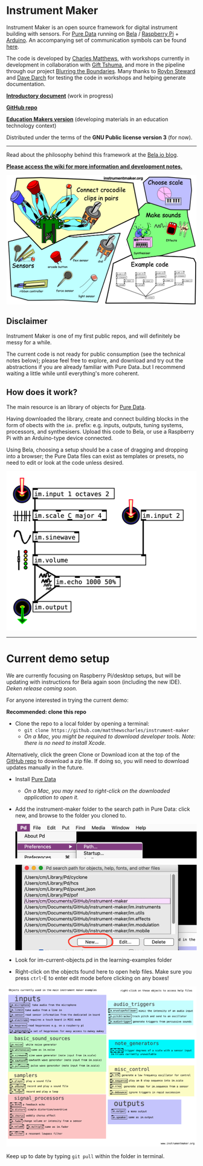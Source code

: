 # Instrument Maker

Instrument Maker is an open source framework for digital instrument building with sensors. For [Pure Data](http://puredata.info/) running on [Bela](http://bela.io) / [Raspberry Pi](https://www.raspberrypi.org/) + [Arduino](https://www.arduino.cc/).  An accompanying set of communication symbols can be found [here](https://instrumentmaker.org/instrument-maker-symbols).

The code is developed by [Charles Matthews](http://ardisson.net/), with workshops currently in development in collaboration with [Gift Tshuma](http://www.utchoir.com/), and more in the pipeline through our project [Blurring the Boundaries](http://www.blurringtheboundaries.org/).  Many thanks to [Roybn Steward](https://www.robynsteward.com/music) and [Dave Darch](http://alittlelearning.org/) for testing the code in workshops and helping generate documentation.

<!--Some rough documentation is being generated here: <https://instrumentmaker.org/im-reference/>.-->

[**Introductory document**](documentation/manual/learning-pd-through-im.md) (work in progress)

[**GitHub repo**](https://github.com/matthewscharles/instrument-maker/documentation/manual/learning-pd-through-im.md) 

**[Education Makers version](https://github.com/educationmakers/instrument-maker)** (developing materials in an education technology context)

Distributed under the terms of the **GNU Public license version 3** (for now).

---

Read about the philosophy behind this framework at the [Bela.io blog](https://blog.bela.io/2019/08/20/towards-disabled-artist-led-music-technology-charles-matthews/).

[**Please access the wiki for more information and development notes.**](https://github.com/matthewscharles/instrument-maker/wiki)  

![A diagram illustrating different aspects of the instrument maker framework: sensors, scales, effects, and code.](documentation/im-sensors.png)

## Disclaimer

Instrument Maker is one of my first public repos, and will definitely be messy for a while.

The current code is not ready for public consumption (see the technical notes below); please feel free to explore, and download and try out the abstractions if you are already familiar with Pure Data..but I recommend waiting a little while until everything's more coherent.

## How does it work?

The main resource is an library of objects for [Pure Data](http://puredata.info/). 

Having downloaded the library, create and connect building blocks in the form of obects with the `im.` prefix: e.g. inputs, outputs, tuning systems, processors, and synthesisers. Upload this code to Bela, or use a Raspberry Pi with an Arduino-type device connected.  

Using Bela, choosing a setup should be a case of dragging and dropping into a browser; the Pure Data files can exist as templates or presets, no need to edit or look at the code unless desired.

![This is a screenshot of the Instrument Maker objects in Pure Data. It shows a white screen, featuring minimal outlined boxes with black connecting lines. The boxes are labelled: input, scale, sinewave, volume, and they are connected to further boxes labelled echo and output. The lines are drawn from the top, through each of the boxes in various inlets and outlets, into a box labelled output.](documentation/im-scale.png)

<!--An accompanying hardware component is currently under development, which adds crocodile clip access to the Bela platform.-->

<!--![A Bela mini device with shield attached: these feature white connectors to accomodate plug-in sensors, and metallic circles with crocodile clips](documentation/dmlab-im.jpg)-->

----

# Current demo setup

We are currently focusing on Raspberry Pi/desktop setups, but will be updating with instructions for Bela again soon (including the new IDE).  *Deken release coming soon.*

For anyone interested in trying the current demo:

**Recommended: clone this repo**

- Clone the repo to a local folder by opening a terminal: 
  - `git clone https://github.com/matthewscharles/instrument-maker`
  - *On a Mac, you might be required to download developer tools. Note: there is no need to install Xcode.*

Alternatively, click the green Clone or Download icon at the top of the [GitHub repo](https://github.com/matthewscharles/instrument-maker) to download a zip file.  If doing so, you will need to download updates manually in the future.

- Install [Pure Data](http://puredata.info/downloads)

  - *On a Mac, you may need to right-click on the downloaded application to open it.*

- Add the instrument-maker folder to the search path in Pure Data: click new, and browse to the folder you cloned to.

  ![](documentation/add-path.png)

  ![](documentation/add-path2.png)

- Look for im-current-objects.pd in the learning-examples folder

- Right-click on the objects found here to open help files.  Make sure you press `ctrl`-E to enter edit mode before clicking on any boxes!

![a list of current objects](documentation/current-objects-pd.png)



Keep up to date by typing `git pull` within the folder in terminal.